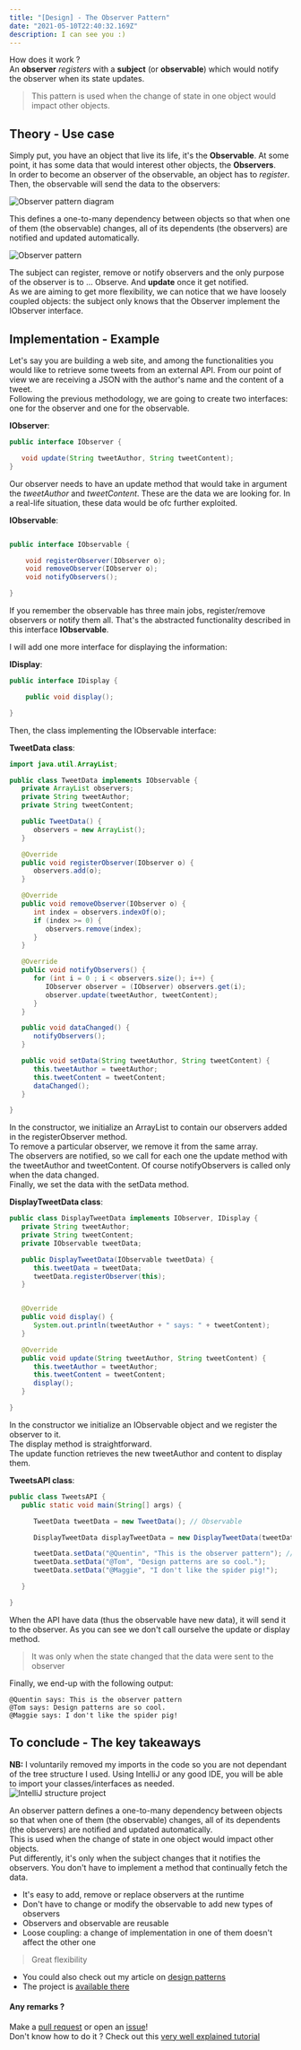 ```yaml
---
title: "[Design] - The Observer Pattern"
date: "2021-05-10T22:40:32.169Z"
description: I can see you :)
---
```


How does it work ?  
An __observer__ _registers_ with a __subject__ (or __observable__) which would notify the observer when its state updates.

> This pattern is used when the change of state in one object would impact other objects.

## Theory - Use case

Simply put, you have an object that live its life, it's the **Observable**. At some point, it has some data that would interest other objects, the **Observers**.  
In order to become an observer of the observable, an object has to *register*. Then, the observable will send the data to the observers:  

![Observer pattern diagram](./ObserverDiagram.png) 


This defines a one-to-many dependency between objects so that when one of them (the observable) changes, all of its dependents (the observers) are notified and updated automatically.

![Observer pattern](./ObserverPatternClass.png)

The subject can register, remove or notify observers and the only purpose of the observer is to ... Observe. And **update** once it get notified.  
As we are aiming to get more flexibility, we can notice that we have loosely coupled objects: the subject only knows that the Observer implement the IObserver interface.  

## Implementation - Example

Let's say you are building a web site, and among the functionalities you would like to retrieve some tweets from an external API. From our point of view we are receiving a JSON with the author's name and the content of a tweet.  
Following the previous methodology, we are going to create two interfaces: one for the observer and one for the observable. 

**IObserver**:

```java
public interface IObserver {

   void update(String tweetAuthor, String tweetContent);
}

```

Our observer needs to have an update method that would take in argument the _tweetAuthor_ and _tweetContent_. These are the data we are looking for. In a real-life situation, these data would be ofc further exploited.  


**IObservable**:

```java

public interface IObservable {

    void registerObserver(IObserver o);
    void removeObserver(IObserver o);
    void notifyObservers();

}


```

If you remember the observable has three main jobs, register/remove observers or notify them all. That's the abstracted functionality described in this interface __IObservable__.  


I will add one more interface for displaying the information:

__IDisplay__:

```java
public interface IDisplay {

    public void display();

}

```

Then, the class implementing the IObservable interface:

__TweetData class__:
```java
import java.util.ArrayList;

public class TweetData implements IObservable {
   private ArrayList observers;
   private String tweetAuthor;
   private String tweetContent;

   public TweetData() {
      observers = new ArrayList();
   }

   @Override
   public void registerObserver(IObserver o) {
      observers.add(o);
   }

   @Override
   public void removeObserver(IObserver o) {
      int index = observers.indexOf(o);
      if (index >= 0) {
         observers.remove(index);
      }
   }

   @Override
   public void notifyObservers() {
      for (int i = 0 ; i < observers.size(); i++) {
         IObserver observer = (IObserver) observers.get(i);
         observer.update(tweetAuthor, tweetContent);
      }
   }

   public void dataChanged() {
      notifyObservers();
   }

   public void setData(String tweetAuthor, String tweetContent) {
      this.tweetAuthor = tweetAuthor;
      this.tweetContent = tweetContent;
      dataChanged();
   }

}

```

In the constructor, we initialize an ArrayList to contain our observers added in the registerObserver method.  
To remove a particular observer, we remove it from the same array.  
The observers are notified, so we call for each one the update method with the tweetAuthor and tweetContent. Of course notifyObservers is called only when the data changed.  
Finally, we set the data with the setData method.  


**DisplayTweetData class**:
```java
public class DisplayTweetData implements IObserver, IDisplay {
   private String tweetAuthor;
   private String tweetContent;
   private IObservable tweetData;

   public DisplayTweetData(IObservable tweetData) {
      this.tweetData = tweetData;
      tweetData.registerObserver(this);
   }


   @Override
   public void display() {
      System.out.println(tweetAuthor + " says: " + tweetContent);
   }

   @Override
   public void update(String tweetAuthor, String tweetContent) {
      this.tweetAuthor = tweetAuthor;
      this.tweetContent = tweetContent;
      display();
   }

}

```

In the constructor we initialize an IObservable object and we register the observer to it.  
The display method is straightforward.  
The update function retrieves the new tweetAuthor and content to display them.


__TweetsAPI class__:
```java
public class TweetsAPI {
   public static void main(String[] args) {

      TweetData tweetData = new TweetData(); // Observable

      DisplayTweetData displayTweetData = new DisplayTweetData(tweetData); // Observer

      tweetData.setData("@Quentin", "This is the observer pattern"); // Set Mockup data
      tweetData.setData("@Tom", "Design patterns are so cool.");
      tweetData.setData("@Maggie", "I don't like the spider pig!");

   }

}

```

When the API have data (thus the observable have new data), it will send it to the observer. As you can see we don't call ourselve the update or display method.  

> It was only when the state changed that the data were sent to the observer

Finally, we end-up with the following output:
```
@Quentin says: This is the observer pattern
@Tom says: Design patterns are so cool.
@Maggie says: I don't like the spider pig!

```

## To conclude - The key takeaways

__NB:__ I voluntarily removed my imports in the code so you are not dependant of the tree structure I used. Using IntelliJ or any good IDE, you will be able to import your classes/interfaces as needed.  
![IntelliJ structure project](./structure_project.png)

An observer pattern defines a one-to-many dependency between objects so that when one of them (the observable) changes, all of its dependents (the observers) are notified and updated automatically.  
This is used when the change of state in one object would impact other objects.  
Put differently, it's only when the subject changes that it notifies the observers. You don't have to implement a method that continually fetch the data.  

- It's easy to add, remove or replace observers at the runtime
- Don't have to change or modify the observable to add new types of observers
- Observers and observable are reusable
- Loose coupling: a change of implementation in one of them doesn't affect the other one

> Great flexibility

- You could also check out my article on [design patterns](../design-patterns/)
- The project is [available there](https://github.com/ackermannQ/design_patterns/tree/master/ObserverPattern/src)
#### Any remarks ?

Make a [pull request](https://github.com/ackermannQ/quentinackermann) or open an [issue](https://github.com/ackermannQ/quentinackermann/issues)!  
Don't know how to do it ? Check out this [very well explained tutorial](https://opensource.com/article/19/7/create-pull-request-github)

